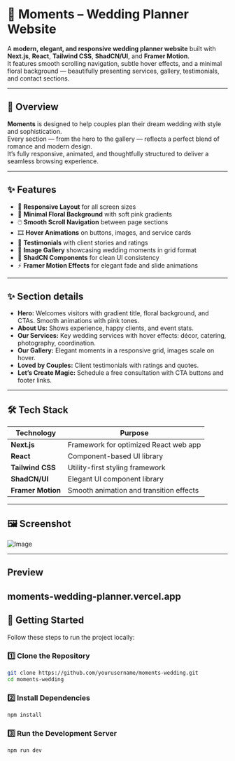
# 💍 Moments – Wedding Planner Website

A **modern, elegant, and responsive wedding planner website** built with **Next.js**, **React**, **Tailwind CSS**, **ShadCN/UI**, and **Framer Motion**.  
It features smooth scrolling navigation, subtle hover effects, and a minimal floral background — beautifully presenting services, gallery, testimonials, and contact sections.

---

## 🌸 Overview

**Moments** is designed to help couples plan their dream wedding with style and sophistication.  
Every section — from the hero to the gallery — reflects a perfect blend of romance and modern design.  
It’s fully responsive, animated, and thoughtfully structured to deliver a seamless browsing experience.

---

## ✨ Features

- 🌼 **Responsive Layout** for all screen sizes  
- 🪷 **Minimal Floral Background** with soft pink gradients  
- 🖱️ **Smooth Scroll Navigation** between page sections  
- 🎞️ **Hover Animations** on buttons, images, and service cards  
- 💬 **Testimonials** with client stories and ratings  
- 📸 **Image Gallery** showcasing wedding moments in grid format  
- 🎨 **ShadCN Components** for clean UI consistency  
- ⚡ **Framer Motion Effects** for elegant fade and slide animations  

---

## ✨ Section details

* **Hero:** Welcomes visitors with gradient title, floral background, and CTAs. Smooth animations with pink tones.
* **About Us:** Shows experience, happy clients, and event stats.
* **Our Services:** Key wedding services with hover effects: décor, catering, photography, coordination.
* **Our Gallery:** Elegant moments in a responsive grid, images scale on hover.
* **Loved by Couples:** Client testimonials with ratings and quotes.
* **Let’s Create Magic:** Schedule a free consultation with CTA buttons and footer links.


---

## 🛠️ Tech Stack

| Technology | Purpose |
|-------------|----------|
| **Next.js** | Framework for optimized React web app |
| **React** | Component-based UI library |
| **Tailwind CSS** | Utility-first styling framework |
| **ShadCN/UI** | Elegant UI component library |
| **Framer Motion** | Smooth animation and transition effects |

---

## 🖼️ Screenshot

![Image](https://github.com/user-attachments/assets/61ad7c25-1833-4580-9e90-4e2b3489697f)

---

## Preview

moments-wedding-planner.vercel.app
---

## 🚀 Getting Started

Follow these steps to run the project locally:

### 1️⃣ Clone the Repository
```bash
git clone https://github.com/yourusername/moments-wedding.git
cd moments-wedding
````

### 2️⃣ Install Dependencies

```bash
npm install
```

### 3️⃣ Run the Development Server

```bash
npm run dev
```
